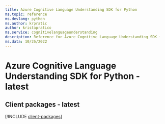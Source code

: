 ```yaml
---
title: Azure Cognitive Language Understanding SDK for Python
ms.topic: reference
ms.devlang: python
ms.author: krpratic
author: kristapratico
ms.service: cognitivelanguageunderstanding
description: Reference for Azure Cognitive Language Understanding SDK for Python
ms.data: 10/26/2022
---
```

# Azure Cognitive Language Understanding SDK for Python - latest

## Client packages - latest
[!INCLUDE [client-packages](cognitive-language-understanding-client-index.md)]